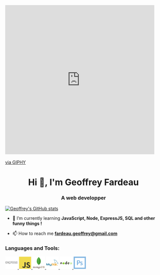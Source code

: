 <iframe src="https://giphy.com/embed/kJV3yFjaVYtlP0CMOR" width="480" height="480" frameBorder="0" class="giphy-embed" allowFullScreen></iframe><p><a href="https://giphy.com/stickers/coding-fusionacl-pizzacoding-kJV3yFjaVYtlP0CMOR">via GIPHY</a></p>

<h1 align="center">Hi 👋, I'm Geoffrey Fardeau</h1>
<h3 align="center">A web developper</h3>

[![Geoffrey's GitHub stats](https://github-readme-stats.vercel.app/api?username=GeoffreyFardeau)](https://github.com/GeoffreyFardeau/github-readme-stats)

- 🌱 I’m currently learning **JavaScript, Node, ExpressJS, SQL and other funny things !**

- 📫 How to reach me **fardeau.geoffrey@gmail.com**


<p align="left">
</p>

<h3 align="left">Languages and Tools:</h3>
<p align="left"> <a href="https://expressjs.com" target="_blank" rel="noreferrer"> <img src="https://raw.githubusercontent.com/devicons/devicon/master/icons/express/express-original-wordmark.svg" alt="express" width="40" height="40"/> </a> <a href="https://developer.mozilla.org/en-US/docs/Web/JavaScript" target="_blank" rel="noreferrer"> <img src="https://raw.githubusercontent.com/devicons/devicon/master/icons/javascript/javascript-original.svg" alt="javascript" width="40" height="40"/> </a> <a href="https://www.mongodb.com/" target="_blank" rel="noreferrer"> <img src="https://raw.githubusercontent.com/devicons/devicon/master/icons/mongodb/mongodb-original-wordmark.svg" alt="mongodb" width="40" height="40"/> </a> <a href="https://www.mysql.com/" target="_blank" rel="noreferrer"> <img src="https://raw.githubusercontent.com/devicons/devicon/master/icons/mysql/mysql-original-wordmark.svg" alt="mysql" width="40" height="40"/> </a> <a href="https://nodejs.org" target="_blank" rel="noreferrer"> <img src="https://raw.githubusercontent.com/devicons/devicon/master/icons/nodejs/nodejs-original-wordmark.svg" alt="nodejs" width="40" height="40"/> </a> <a href="https://www.photoshop.com/en" target="_blank" rel="noreferrer"> <img src="https://raw.githubusercontent.com/devicons/devicon/master/icons/photoshop/photoshop-line.svg" alt="photoshop" width="40" height="40"/> </a> </p>
